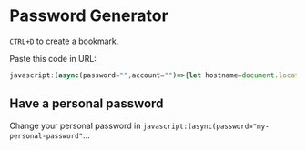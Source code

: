 # Password Generator

`CTRL+D` to create a bookmark.

Paste this code in URL:

```javascript
javascript:(async(password="",account="")=>{let hostname=document.location.hostname;const regex=/\w+\.(com|net|br|org).*$/;hostname.match(regex)&&(hostname=hostname.match(regex)[0]);const form=Array.from(document.querySelectorAll("form")).filter(f=>f.querySelector("input[type=password]"))[0],emailEl=form?form.querySelector("input[type=email]"):null;emailEl&&""!=emailEl.value&&(account=emailEl.value);const message=`${account=window.prompt("E-mail or account:",account)}:${password}:${hostname=window.prompt("Hostname:",hostname)}`,generatedPassword=await async function(message){const msgUint8=(new TextEncoder).encode(message),hashBuffer=await crypto.subtle.digest("SHA-256",msgUint8),array=new Uint8Array(hashBuffer),chars="!#$%&*+-=?@^_abcdefghijklmnopqrstuvwxyz0123456789"+"abcdefghijklmnopqrstuvwxyz".toUpperCase();return Array.from(array.slice(0,16)).map(n=>chars[n%chars.length]).join("")}(message);(text=>{const elem=document.createElement("textarea");document.body.append(elem),elem.value=text,elem.select(),document.execCommand("copy"),elem.remove()})(generatedPassword),console.debug({message:message,password:generatedPassword})})();
```

## Have a personal password

Change your personal password in `javascript:(async(password="my-personal-password"`...
